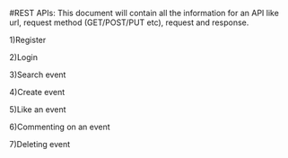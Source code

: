 
#REST APIs: This document will contain all the information for an API like url, request method (GET/POST/PUT etc), request and response.

1)Register

2)Login

3)Search event

4)Create event

5)Like an event

6)Commenting on an event

7)Deleting event

